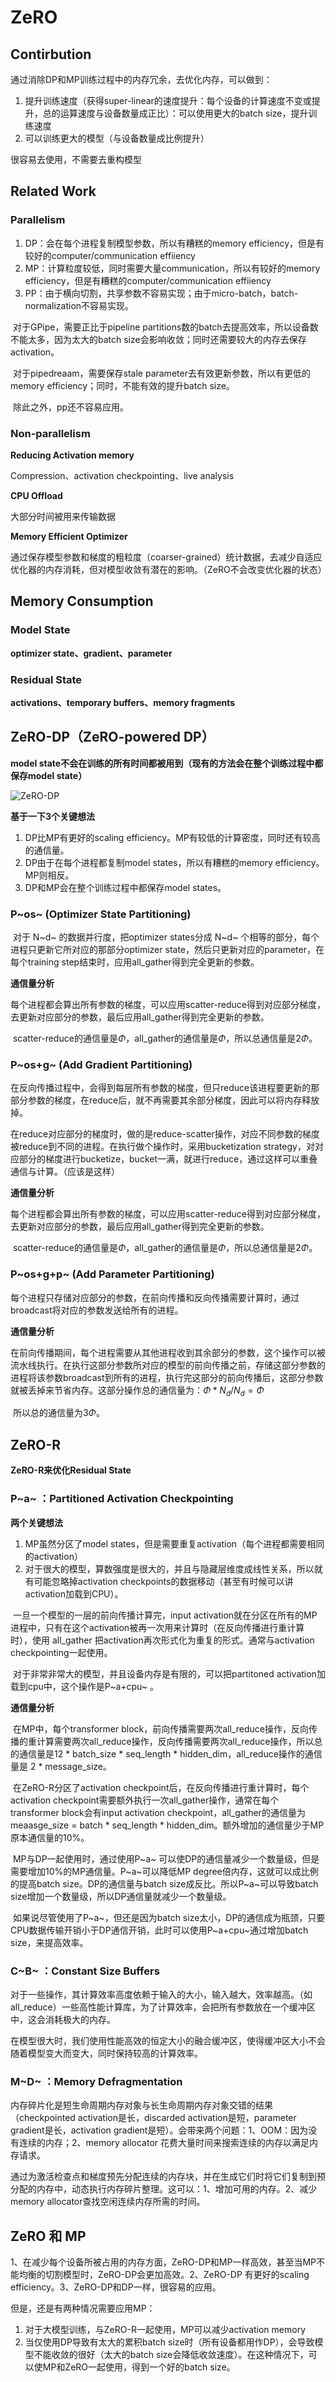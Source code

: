 # ZeRO

## Contirbution

通过消除DP和MP训练过程中的内存冗余，去优化内存，可以做到：

1. 提升训练速度（获得super-linear的速度提升：每个设备的计算速度不变或提升，总的运算速度与设备数量成正比）：可以使用更大的batch size，提升训练速度
2. 可以训练更大的模型（与设备数量成比例提升）

很容易去使用，不需要去重构模型

## Related Work

### Parallelism

1. DP：会在每个进程复制模型参数，所以有糟糕的memory efficiency，但是有较好的computer/communication effiiency 
2. MP：计算粒度较低，同时需要大量communication，所以有较好的memory efficiency，但是有糟糕的computer/communication effiiency 
3. PP：由于横向切割，共享参数不容易实现；由于micro-batch，batch-normalization不容易实现。

​		对于GPipe，需要正比于pipeline partitions数的batch去提高效率，所以设备数不能太多，因为太大的batch size会影响收敛；同时还需要较大的内存去保存activation。

​		对于pipedreaam，需要保存stale parameter去有效更新参数，所以有更低的memory efficiency；同时，不能有效的提升batch size。

​		除此之外，pp还不容易应用。

### Non-parallelism

**Reducing Activation memory**

Compression、activation checkpointing、live analysis 

**CPU Offload**

大部分时间被用来传输数据

**Memory Efficient Optimizer**

通过保存模型参数和梯度的粗粒度（coarser-grained）统计数据，去减少自适应优化器的内存消耗，但对模型收敛有潜在的影响。（ZeRO不会改变优化器的状态）

## Memory Consumption

### Model State

**optimizer state、gradient、parameter**

### Residual State

**activations、temporary buffers、memory fragments**

## ZeRO-DP（ZeRO-powered DP）

**model state不会在训练的所有时间都被用到（现有的方法会在整个训练过程中都保存model state）** 

![ZeRO-DP](static/ZeRO-DP.png)

**基于一下3个关键想法**

1. DP比MP有更好的scaling efficiency。MP有较低的计算密度，同时还有较高的通信量。
2. DP由于在每个进程都复制model states，所以有糟糕的memory efficiency。MP则相反。
3. DP和MP会在整个训练过程中都保存model states。

### P~os~  (Optimizer State Partitioning)

​	对于 N~d~ 的数据并行度，把optimizer states分成 N~d~ 个相等的部分，每个进程只更新它所对应的那部分optimizer state，然后只更新对应的parameter，在每个training step结束时，应用all_gather得到完全更新的参数。

**通信量分析**

​	每个进程都会算出所有参数的梯度，可以应用scatter-reduce得到对应部分梯度，去更新对应部分的参数，最后应用all_gather得到完全更新的参数。

​	scatter-reduce的通信量是$\Phi$，all_gather的通信量是$\Phi$，所以总通信量是2$\Phi$。

### P~os+g~  (Add Gradient Partitioning)

​	在反向传播过程中，会得到每层所有参数的梯度，但只reduce该进程要更新的那部分参数的梯度，在reduce后，就不再需要其余部分梯度，因此可以将内存释放掉。

​	在reduce对应部分的梯度时，做的是reduce-scatter操作，对应不同参数的梯度被reduce到不同的进程。在执行做个操作时，采用bucketization strategy，对对应部分的梯度进行bucketize，bucket一满，就进行reduce，通过这样可以重叠通信与计算。（应该是这样）

**通信量分析**

​	每个进程都会算出所有参数的梯度，可以应用scatter-reduce得到对应部分梯度，去更新对应部分的参数，最后应用all_gather得到完全更新的参数。

​	scatter-reduce的通信量是$\Phi$，all_gather的通信量是$\Phi$，所以总通信量是2$\Phi$。

### P~os+g+p~  (Add Parameter Partitioning)

​	每个进程只存储对应部分的参数，在前向传播和反向传播需要计算时，通过broadcast将对应的参数发送给所有的进程。

**通信量分析**

​	在前向传播期间，每个进程需要从其他进程收到其余部分的参数，这个操作可以被流水线执行。在执行这部分参数所对应的模型的前向传播之前，存储这部分参数的进程将该参数broadcast到所有的进程，执行完这部分的前向传播后，这部分参数就被丢掉来节省内存。这部分操作总的通信量为：$\Phi * N_d / N_d = \Phi$

​	所以总的通信量为3$\Phi$。

## ZeRO-R

**ZeRO-R来优化Residual State** 

### P~a~ ：Partitioned Activation Checkpointing

**两个关键想法**

1. MP虽然分区了model states，但是需要重复activation（每个进程都需要相同的activation）
2. 对于很大的模型，算数强度是很大的，并且与隐藏层维度成线性关系，所以就有可能忽略掉activation checkpoints的数据移动（甚至有时候可以讲activation加载到CPU）。

​	一旦一个模型的一层的前向传播计算完，input activation就在分区在所有的MP进程中，只有在这个activation被再一次用来计算时（在反向传播进行重计算时），使用 all_gather 把activation再次形式化为重复的形式。通常与activation checkpointing一起使用。

​	对于非常非常大的模型，并且设备内存是有限的，可以把partitoned activation加载到cpu中，这个操作是P~a+cpu~ 。

**通信量分析**

​	在MP中，每个transformer block，前向传播需要两次all_reduce操作，反向传播的重计算需要两次all_reduce操作，反向传播需要两次all_reduce操作，所以总的通信量是12 * batch_size * seq_length * hidden_dim，all_reduce操作的通信量是 2 * message_size。

​	在ZeRO-R分区了activation checkpoint后，在反向传播进行重计算时，每个activation checkpoint需要额外执行一次all_gather操作，通常在每个transformer block会有input activation checkpoint，all_gather的通信量为meaasge_size = batch * seq_length * hidden_dim。额外增加的通信量少于MP原本通信量的10%。

​	MP与DP一起使用时，通过使用P~a~ 可以使DP的通信量减少一个数量级，但是需要增加10%的MP通信量。P~a~可以降低MP degree倍内存，这就可以成比例的提高batch size。DP的通信量与batch size成反比。所以P~a~可以导致batch size增加一个数量级，所以DP通信量就减少一个数量级。

​	如果说尽管使用了P~a~，但还是因为batch size太小，DP的通信成为瓶颈，只要CPU数据传输开销小于DP通信开销，此时可以使用P~a+cpu~通过增加batch size，来提高效率。

### C~B~ ：Constant Size Buffers

​	对于一些操作，其计算效率高度依赖于输入的大小，输入越大，效率越高。（如all_reduce）一些高性能计算库，为了计算效率，会把所有参数放在一个缓冲区中，这会消耗极大的内存。

​	在模型很大时，我们使用性能高效的恒定大小的融合缓冲区，使得缓冲区大小不会随着模型变大而变大，同时保持较高的计算效率。

### M~D~ ：Memory Defragmentation

​	内存碎片化是短生命周期内存对象与长生命周期内存对象交错的结果（checkpointed activation是长，discarded activation是短，parameter gradient是长，activation gradient是短）。会带来两个问题：1、OOM：因为没有连续的内存；2、memory allocator 花费大量时间来搜索连续的内存以满足内存请求。

​	通过为激活检查点和梯度预先分配连续的内存块，并在生成它们时将它们复制到预分配的内存中，动态执行内存碎片整理。这可以：1、增加可用的内存。2、减少memory allocator查找空闲连续内存所需的时间。

## ZeRO 和 MP

​	1、在减少每个设备所被占用的内存方面，ZeRO-DP和MP一样高效，甚至当MP不能均衡的切割模型时，ZeRO-DP会更加高效。2、ZeRO-DP 有更好的scaling efficiency。3、ZeRO-DP和DP一样，很容易的应用。

但是，还是有两种情况需要应用MP：

1. 对于大模型训练，与ZeRO-R一起使用，MP可以减少activation memory
2. 当仅使用DP导致有太大的累积batch size时（所有设备都用作DP），会导致模型不能收敛的很好（太大的batch size会降低收敛速度）。在这种情况下，可以使MP和ZeRO一起使用，得到一个好的batch size。